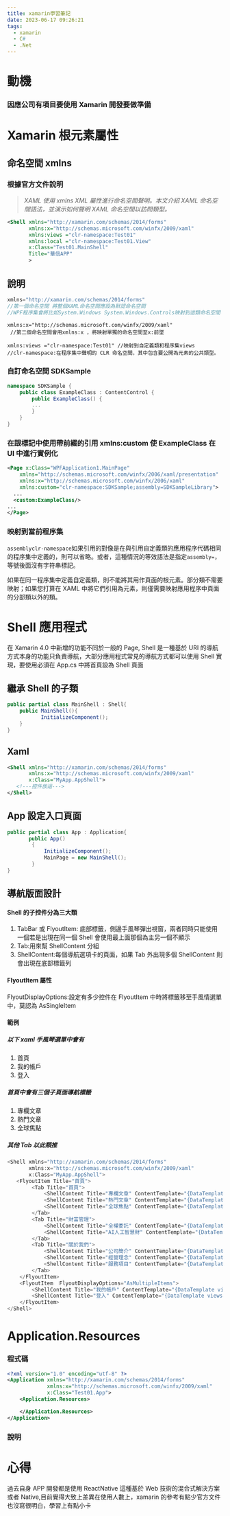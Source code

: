 ```yaml
---
title: xamarin學習筆記
date: 2023-06-17 09:26:21
tags:
  - xamarin
  - C#
  - .Net
---
```


# 動機

### 因應公司有項目要使用 Xamarin 開發要做準備

# Xamarin 根元素屬性

## 命名空間 xmlns

### 根據官方文件說明

> _XAML 使用 xmlns XML 屬性進行命名空間聲明。本文介紹 XAML 命名空間語法，並演示如何聲明 XAML 命名空間以訪問類型。_

```xml
<Shell xmlns="http://xamarin.com/schemas/2014/forms"
       xmlns:x="http://schemas.microsoft.com/winfx/2009/xaml"
       xmlns:views ="clr-namespace:Test01"
       xmlns:local ="clr-namespace:Test01.View"
       x:Class="Test01.MainShell"
       Title="華信APP"
       >
```

## 說明

```csharp
xmlns="http://xamarin.com/schemas/2014/forms"
//第一個命名空間 將整個XAML命名空間應設為默認命名空間
//WPF程序集會將比如System.Windows System.Windows.Controls映射到這類命名空間
```

```####csharp
xmlns:x="http://schemas.microsoft.com/winfx/2009/xaml"
 //第二個命名空間會用xmlns:x ，將映射單獨的命名空間至x:前墜
```

```##csharp
xmlns:views ="clr-namespace:Test01" //映射到自定義類和程序集views
//clr-namespace:在程序集中聲明的 CLR 命名空間，其中包含要公開為元素的公共類型。
```

### 自訂命名空間 SDKSample

```csharp
namespace SDKSample {
    public class ExampleClass : ContentControl {
        public ExampleClass() {
        ...
        }
    }
}
```

### 在跟標記中使用帶前綴的引用 xmlns:custom 使 ExampleClass 在 UI 中進行實例化

```xml
<Page x:Class="WPFApplication1.MainPage"
    xmlns="http://schemas.microsoft.com/winfx/2006/xaml/presentation"
    xmlns:x="http://schemas.microsoft.com/winfx/2006/xaml"
    xmlns:custom="clr-namespace:SDKSample;assembly=SDKSampleLibrary">
  ...
  <custom:ExampleClass/>
...
</Page>
```

### 映射到當前程序集

`assemblyclr-namespace`如果引用的對像是在與引用自定義類的應用程序代碼相同的程序集中定義的，則可以省略。或者，這種情況的等效語法是指定`assembly=`，等號後面沒有字符串標記。

如果在同一程序集中定義自定義類，則不能將其用作頁面的根元素。部分類不需要映射；如果您打算在 XAML 中將它們引用為元素，則僅需要映射應用程序中頁面的分部類以外的類。

# Shell 應用程式

在 Xamarin 4.0 中新增的功能不同於一般的 Page, Shell 是一種基於 URI 的導航方式本身的功能只負責導航，大部分應用程式常見的導航方式都可以使用 Shell 實現，要使用必須在 App.cs 中將首頁設為 Shell 頁面

## 繼承 Shell 的子類

```csharp
public partial class MainShell : Shell{
    public MainShell(){
           InitializeComponent();
    }
}
```

## Xaml

```xml
<Shell xmlns="http://xamarin.com/schemas/2014/forms"
       xmlns:x="http://schemas.microsoft.com/winfx/2009/xaml"
       x:Class="MyApp.AppShell">
   <!---控件放這--->
</Shell>
```

## App 設定入口頁面

```csharp
public partial class App : Application{
       public App()
        {
            InitializeComponent();
            MainPage = new MainShell();
        }
}
```

## 導航版面設計

#### Shell 的子控件分為三大類

1. TabBar 或 FlyoutItem: 底部標籤，側邊手風琴彈出視窗，兩者同時只能使用一個若是出現在同一個 Shell 會使用最上面那個為主另一個不顯示
2. Tab:用來幫 ShellContent 分組
3. ShellContent:每個導航選項卡的頁面，如果 Tab 外出現多個 ShellContent 則會出現在底部標籤列

#### FlyoutItem 屬性

FlyoutDisplayOptions:設定有多少控件在 FlyoutItem 中時將標籤移至手風情選單中，莫認為 AsSingleItem

#### 範例

##### 以下 xaml 手風琴選單中會有

1. 首頁
2. 我的帳戶
3. 登入

##### 首頁中會有三個子頁面導航標籤

1. 專欄文章
2. 熱門文章
3. 全球焦點

##### 其他 Tab 以此類推

```csharp
<Shell xmlns="http://xamarin.com/schemas/2014/forms"
       xmlns:x="http://schemas.microsoft.com/winfx/2009/xaml"
       x:Class="MyApp.AppShell">
   <FlyoutItem Title="首頁">
        <Tab Title="首頁">
            <ShellContent Title="專欄文章" ContentTemplate="{DataTemplate views:FrontPage}" />
            <ShellContent Title="熱門文章" ContentTemplate="{DataTemplate views:MessageList}" />
            <ShellContent Title="全球焦點" ContentTemplate="{DataTemplate views:Login}" />
        </Tab>
        <Tab Title="財富管理">
            <ShellContent Title="全權委託" ContentTemplate="{DataTemplate views:FrontPage}" />
            <ShellContent Title="AI人工智慧財" ContentTemplate="{DataTemplate views:Login}" />
        </Tab>
        <Tab Title="關於我們">
            <ShellContent Title="公司簡介" ContentTemplate="{DataTemplate views:FrontPage}" />
            <ShellContent Title="經營理念" ContentTemplate="{DataTemplate views:Login}" />
            <ShellContent Title="服務項目" ContentTemplate="{DataTemplate views:Login}" />
        </Tab>
    </FlyoutItem>
    <FlyoutItem  FlyoutDisplayOptions="AsMultipleItems">
        <ShellContent Title="我的帳戶" ContentTemplate="{DataTemplate views:FrontPage}" />
        <ShellContent Title="登入" ContentTemplate="{DataTemplate views:Login}" />
    </FlyoutItem>
</Shell>
```

# Application.Resources

### 程式碼

```xml
<?xml version="1.0" encoding="utf-8" ?>
<Application xmlns="http://xamarin.com/schemas/2014/forms"
             xmlns:x="http://schemas.microsoft.com/winfx/2009/xaml"
             x:Class="Test01.App">
    <Application.Resources>

    </Application.Resources>
</Application>
```

### 說明

# 心得

過去自身 APP 開發都是使用 ReactNative 這種基於 Web 技術的混合式解決方案或者 Native,目前覺得大致上差異在使用人數上，xamarin 的參考有點少官方文件也沒寫很明白，學習上有點小卡
